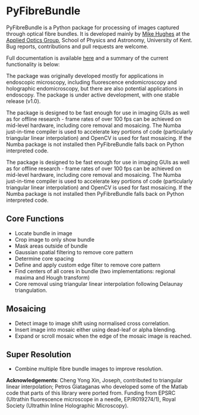 # PyFibreBundle
PyFibreBundle is a Python package for processing of images captured through optical fibre bundles. It is developed mainly by [Mike Hughes](https://research.kent.ac.uk/applied-optics/hughes) at the [Applied Optics Group](https://research.kent.ac.uk/applied-optics/), School of Physics and Astronomy, University of Kent. Bug reports, contributions and pull requests are welcome.

Full documentation is available [here](http://PyFibreBundle.readthedocs.io) and a summary of the current functionality is below:

The package was originally developed mostly for applications in endoscopic microscopy, including fluorescence endomicroscopy and holographic endomicroscopy, but there are also potential applications in endoscopy. The package is under active development, with one stable release (v1.0). 

The package is designed to be fast enough for use in imaging GUIs as well as for offline research - frame rates of over 100 fps can be achieved on mid-level hardware, including core removal and mosaicing. The Numba just-in-time compiler is used to accelerate key portions of code (particularly triangular linear interpolation) and OpenCV is used for fast mosaicing. If the Numba package is not installed then PyFibreBundle falls back on Python interpreted code.

The package is designed to be fast enough for use in imaging GUIs as well as for offline research - frame rates of over 100 fps can be achieved on mid-level hardware, including core removal and mosaicing. The Numba just-in-time compiler is used to accelerate key portions of code (particularly triangular linear interpolation) and OpenCV is used for fast mosaicing. If the Numba package is not installed then PyFibreBundle falls back on Python interpreted code.


## Core Functions  
* Locate bundle in image
* Crop image to only show bundle
* Mask areas outside of bundle
* Gaussian spatial filtering to remove core pattern
* Determine core spacing
* Define and apply custom edge filter to remove core pattern
* Find centers of all cores in bundle (two implementations: regional maxima and Hough transform)
* Core removal using triangular linear interpolation following Delaunay triangulation. 

## Mosaicing
* Detect image to image shift using normalised cross correlation.
* Insert image into mosaic either using dead-leaf or alpha blending.
* Expand or scroll mosaic when the edge of the mosaic image is reached.

## Super Resolution
* Combine multiple fibre bundle images to improve resolution.


__Acknowledgements__: Cheng Yong Xin, Joseph, contributed to triangular linear interpolation; Petros Giataganas who developed some of the Matlab code that parts of this library were ported from. Funding from EPSRC (Ultrathin fluorescence microscope in a needle, EP/R019274/1), Royal Society (Ultrathin Inline Holographic Microscopy).
